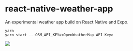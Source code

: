 # react-native-weather-app

An experimental weather app build on React Native and Expo.

```
yarn
yarn start -- OSM_API_KEY=<OpenWeatherMap API Key>
```

![](http://randompaper.co.s3.amazonaws.com/react-native-weather-app.png)
